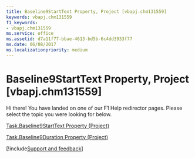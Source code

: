 ```yaml
---
title: Baseline9StartText Property, Project [vbapj.chm131559]
keywords: vbapj.chm131559
f1_keywords:
- vbapj.chm131559
ms.service: office
ms.assetid: d7a11f77-bbae-4613-bd5b-6c4dd3933f77
ms.date: 06/08/2017
ms.localizationpriority: medium
---
```



# Baseline9StartText Property, Project [vbapj.chm131559]

Hi there! You have landed on one of our F1 Help redirector pages. Please select the topic you were looking for below.

[Task.Baseline9StartText Property (Project)](https://msdn.microsoft.com/library/fc4280f5-69b1-627d-a894-c052de3be122%28Office.15%29.aspx)

[Task.Baseline9Duration Property (Project)](https://msdn.microsoft.com/library/22c3a7bb-3224-e85a-c0b0-cd7d8f876859%28Office.15%29.aspx)

[!include[Support and feedback](~/includes/feedback-boilerplate.md)]